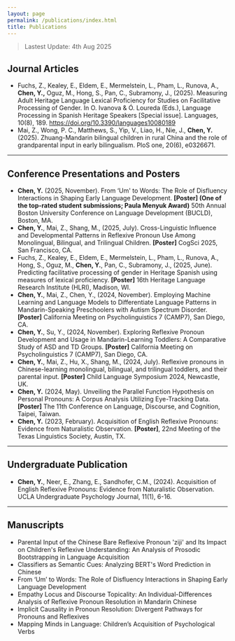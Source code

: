 ```yaml
---
layout: page
permalink: /publications/index.html
title: Publications
---
```


> Lastest Update: 4th Aug 2025

## Journal Articles
- Fuchs, Z., Kealey, E., Eldem, E., Mermelstein, L., Pham, L., Runova, A., **Chen, Y.,** Oguz, M., Hong, S., Pan, C., Subramony, J., (2025). Measuring Adult Heritage Language Lexical Proficiency for Studies on Facilitative Processing of Gender. In O. Ivanova & Ó. Loureda (Eds.), Language Processing in Spanish Heritage Speakers [Special issue]. Languages, 10(8), 189. https://doi.org/10.3390/languages10080189
- Mai, Z., Wong, P. C., Matthews, S., Yip, V., Liao, H., Nie, J., **Chen, Y.** (2025). Zhuang-Mandarin bilingual children in rural China and the role of grandparental input in early bilingualism. PloS one, 20(6), e0326671.

---
## Conference Presentations and Posters
- **Chen, Y.** (2025, November). From ‘Um' to Words: The Role of Disfluency Interactions in Shaping Early Language Development. **[Poster] (One of the top-rated student submissions; Paula Menyuk Award)** 50th Annual Boston University Conference on Language Development (BUCLD), Boston, MA.
- **Chen, Y.**, Mai, Z., Shang, M., (2025, July). Cross-Linguistic Influence and Developmental Patterns in Reflexive Pronoun Use Among Monolingual, Bilingual, and Trilingual Children. **[Poster]** CogSci 2025, San Francisco, CA.
- Fuchs, Z., Kealey, E., Eldem, E., Mermelstein, L., Pham, L., Runova, A., Hong, S., Oguz, M., **Chen, Y.**, Pan, C., Subramony, J., (2025, June). Predicting facilitative processing of gender in Heritage Spanish using measures of lexical proficiency. **[Poster]** 16th Heritage Language Research Institute (HLRI), Madison, WI.
- **Chen, Y.**, Mai, Z., Chen, Y., (2024, November). Employing Machine Learning and Language Models to Differentiate Language Patterns in Mandarin-Speaking Preschoolers with Autism Spectrum Disorder. **[Poster]** California Meeting on Psycholinguistics 7 (CAMP7), San Diego, CA.
- **Chen, Y.**, Su, Y., (2024, November). Exploring Reflexive Pronoun Development and Usage in Mandarin-Learning Toddlers: A Comparative Study of ASD and TD Groups. **[Poster]** California Meeting on Psycholinguistics 7 (CAMP7), San Diego, CA. 
- **Chen, Y.**, Mai, Z., Hu, X., Shang, M., (2024, July). Reflexive pronouns in Chinese-learning monolingual, bilingual, and trilingual toddlers, and their parental input. **[Poster]** Child Language Symposium 2024, Newcastle, UK. 
- **Chen, Y.** (2024, May). Unveiling the Parallel Function Hypothesis on Personal Pronouns: A Corpus Analysis Utilizing Eye-Tracking Data. **[Poster]** The 11th Conference on Language, Discourse, and Cognition, Taipei, Taiwan. 
- **Chen, Y.** (2023, February). Acquisition of English Reflexive Pronouns: Evidence from Naturalistic Observation. **[Poster]**, 22nd Meeting of the Texas Linguistics Society, Austin, TX.

---

## Undergraduate Publication
- **Chen, Y.**, Neer, E., Zhang, E., Sandhofer, C.M., (2024). Acquisition of English Reflexive Pronouns: Evidence from Naturalistic Observation. UCLA Undergraduate Psychology Journal, 11(1), 6-16. <br>

---

## Manuscripts
- Parental Input of the Chinese Bare Reflexive Pronoun 'ziji' and Its Impact on Children's Reflexive Understanding: An Analysis of Prosodic Bootstrapping in Language Acquisition <br>
- Classifiers as Semantic Cues: Analyzing BERT's Word Prediction in Chinese <br>
- From ‘Um’ to Words: The Role of Disfluency Interactions in Shaping Early Language Development <br>
- Empathy Locus and Discourse Topicality: An Individual-Differences Analysis of Reflexive Pronoun Resolution in Mandarin Chinese <br>
- Implicit Causality in Pronoun Resolution: Divergent Pathways for Pronouns and Reflexives <br>
- Mapping Minds in Language: Children’s Acquisition of Psychological Verbs <br>


